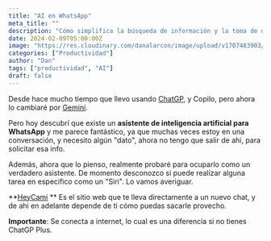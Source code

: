 ```yaml
---
title: "AI en WhatsApp"
meta_title: ""
description: "Cómo simplifica la búsqueda de información y la toma de decisiones"
date: 2024-02-09T05:00:00Z
image: "https://res.cloudinary.com/danalarcon/image/upload/v1707483903/whatsappia.png"
categories: ["Productividad"]
author: "Dan"
tags: ["productividad", "AI"]
draft: false
---
```


Desde hace mucho tiempo que llevo usando [ChatGP](https://chat.openai.com/), y Copilo, pero ahora lo cambiaré por [Gemini](https://gemini.google.com/).

Pero hoy descubrí que existe un **asistente de inteligencia artificial para WhatsApp** y me parece fantástico, ya que muchas veces estoy en una conversación, y necesito algún "dato", ahora no tengo que salir de ahi, para solicitar esa info. 

Además, ahora que lo pienso, realmente probaré para ocuparlo como un verdadero asistente. De momento desconozco si puede realizar alguna tarea en especifico como un "Siri". Lo vamos averiguar. 

**[HeyCami](https://www.heycami.ai/es) ** Es el sitio web que te lleva directamente a un nuevo chat, y de ahi en adelante depende de ti cómo puedas sacarle provecho. 

**Importante**: Se conecta a internet, lo cual es una diferencia si no tienes ChatGP Plus. 



